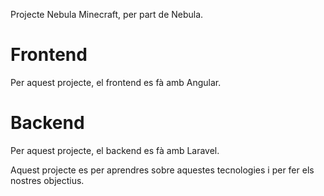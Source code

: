 Projecte Nebula Minecraft, per part de Nebula.

# Frontend
Per aquest projecte, el frontend es fà amb Angular.

# Backend
Per aquest projecte, el backend es fà amb Laravel.

Aquest projecte es per aprendres sobre aquestes tecnologies i per fer els nostres objectius.